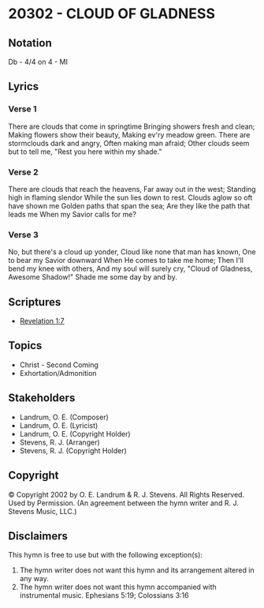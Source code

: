 # 20302 - CLOUD OF GLADNESS

## Notation

Db - 4/4 on 4 - MI

## Lyrics

### Verse 1

There are clouds that come in springtime Bringing showers fresh and clean; Making flowers show their beauty, Making ev'ry meadow green. There are stormclouds dark and angry, Often making man afraid; Other clouds seem but to tell me, "Rest you here within my shade." 

### Verse 2

There are clouds that reach the heavens, Far away out in the west; Standing high in flaming slendor While the sun lies down to rest. Clouds aglow so oft have shown me Golden paths that span the sea; Are they like the path that leads me When my Savior calls for me?

### Verse 3

No, but there's a cloud up yonder, Cloud like none that man has known, One to bear my Savior downward When He comes to take me home; Then I'll bend my knee with others, And my soul will surely cry,  "Cloud of Gladness, Awesome Shadow!" Shade me some day by and by. 


## Scriptures

- [Revelation 1:7](https://www.biblegateway.com/passage/?search=Revelation%201%3A7)

## Topics

- Christ - Second Coming
- Exhortation/Admonition

## Stakeholders

- Landrum, O. E. (Composer)
- Landrum, O. E. (Lyricist)
- Landrum, O. E. (Copyright Holder)
- Stevens, R. J. (Arranger)
- Stevens, R. J. (Copyright Holder)

## Copyright

© Copyright 2002 by  O. E. Landrum & R. J. Stevens.  All Rights Reserved. Used by Permission.
(An agreement between the hymn writer and R. J. Stevens Music, LLC.)

## Disclaimers

This hymn is free to use but with the following exception(s):
1. The hymn writer does not want this hymn and its arrangement altered in any way.
2. The hymn writer does not want this hymn accompanied with instrumental music.
Ephesians 5:19; Colossians 3:16

